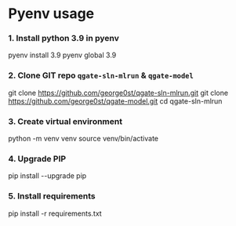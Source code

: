 # Pyenv usage 

### 1. Install python 3.9 in pyenv 
pyenv install 3.9
pyenv global 3.9

### 2. Clone GIT repo `qgate-sln-mlrun` & `qgate-model`
git clone https://github.com/george0st/qgate-sln-mlrun.git
git clone https://github.com/george0st/qgate-model.git
cd qgate-sln-mlrun

### 3. Create virtual environment
python -m venv venv
source venv/bin/activate

### 4. Upgrade PIP
pip install --upgrade pip

### 5. Install requirements
pip install -r requirements.txt
